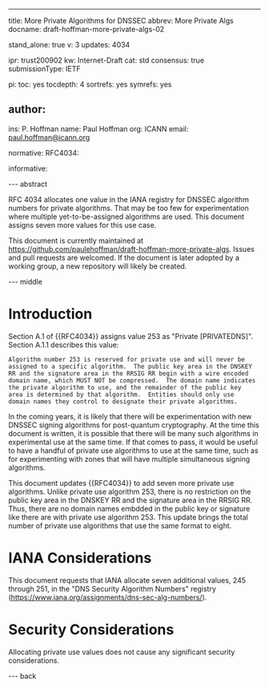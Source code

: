 ---
title: More Private Algorithms  for DNSSEC
abbrev: More Private Algs
docname: draft-hoffman-more-private-algs-02

stand_alone: true
v: 3
updates: 4034

ipr: trust200902
kw: Internet-Draft
cat: std
consensus: true
submissionType: IETF

pi:
  toc: yes
  tocdepth: 4
  sortrefs: yes
  symrefs: yes

author:
 -
   ins: P. Hoffman
   name: Paul Hoffman
   org: ICANN
   email: paul.hoffman@icann.org

normative:
  RFC4034:

informative:

--- abstract

RFC 4034 allocates one value in the IANA registry for DNSSEC algorithm numbers for
private algorithms.
That may be too few for experimentation where multiple yet-to-be-assigned algorithms
are used.
This document assigns seven more values for this use case.

This document is currently maintained at https://github.com/paulehoffman/draft-hoffman-more-private-algs.
Issues and pull requests are welcomed.
If the document is later adopted by a working group, a new repository will likely
be created.

--- middle

# Introduction

Section A.1 of {{RFC4034}} assigns value 253 as "Private \[PRIVATEDNS\]".
Section A.1.1 describes this value:

~~~
Algorithm number 253 is reserved for private use and will never be
assigned to a specific algorithm.  The public key area in the DNSKEY
RR and the signature area in the RRSIG RR begin with a wire encoded
domain name, which MUST NOT be compressed.  The domain name indicates
the private algorithm to use, and the remainder of the public key
area is determined by that algorithm.  Entities should only use
domain names they control to designate their private algorithms.
~~~

In the coming years, it is likely that there will be experimentation with new DNSSEC signing
algorithms for post-quantum cryptography.
At the time this document is written, it is possible that there will be many such
algorithms in experimental use at the same time.
If that comes to pass, it would be useful to have a handful of private use algorithms
to use at the same time, such as for experimenting with zones that will have multiple
simultaneous signing algorithms.

This document updates {{RFC4034}} to add seven more private use algorithms.
Unlike private use algorithm 253, there is no restriction on the public key area in the DNSKEY
RR and the signature area in the RRSIG RR.
Thus, there are no domain names embdded in the public key or signature like there are
with private use algorithm 253.
This update brings the total number of
private use algorithms that use the same format to eight.

# IANA Considerations

This document requests that IANA allocate seven additional values,
245 through 251,
in the "DNS Security Algorithm Numbers"
registry (https://www.iana.org/assignments/dns-sec-alg-numbers/).

# Security Considerations

Allocating private use values does not cause any significant security considerations.

--- back
